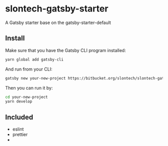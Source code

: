 # slontech-gatsby-starter
A Gatsby starter base on the gatsby-starter-default

## Install

Make sure that you have the Gatsby CLI program installed:
```sh
yarn global add gatsby-cli
```

And run from your CLI:
```sh
gatsby new your-new-project https://bitbucket.org/slontech/slontech-gatsby-starter
```

Then you can run it by:
```sh
cd your-new-project
yarn develop
```

## Included

* eslint
* prettier
* 